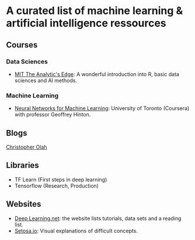 # A curated list of machine learning & artificial intelligence ressources

## Courses
### Data Sciences
* [MIT The Analytic's Edge](https://www.edx.org/course/analytics-edge-mitx-15-071x-3): A wonderful introduction into R, basic data sciences and AI methods.

### Machine Learning
* [Neural Networks for Machine Learning](https://www.coursera.org/learn/neural-networks): University of Toronto (Coursera) with professor Geoffrey Hinton.


## Blogs
[Christopher Olah](http://colah.github.io/)


## Libraries
* TF Learn (First steps in deep learning)
* Tensorflow (Research, Production)


## Websites
* [Deep Learning.net](http://deeplearning.net/): the website lists tutorials, data sets and a reading list.
* [Setosa.io](http://setosa.io/ev/): Visual explanations of difficult concepts.
